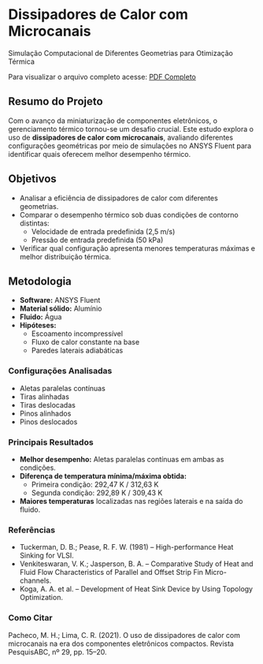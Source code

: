 # Dissipadores de Calor com Microcanais
Simulação Computacional de Diferentes Geometrias para Otimização Térmica

Para visualizar o arquivo completo acesse: [PDF Completo](mpesquisabc_29_15-20.pdf)

## Resumo do Projeto
Com o avanço da miniaturização de componentes eletrônicos, o gerenciamento térmico tornou-se um desafio crucial. Este estudo explora o uso de **dissipadores de calor com microcanais**, avaliando diferentes configurações geométricas por meio de simulações no ANSYS Fluent para identificar quais oferecem melhor desempenho térmico.

## Objetivos
* Analisar a eficiência de dissipadores de calor com diferentes geometrias.
* Comparar o desempenho térmico sob duas condições de contorno distintas:
  * Velocidade de entrada predefinida (2,5 m/s)
  * Pressão de entrada predefinida (50 kPa)
* Verificar qual configuração apresenta menores temperaturas máximas e melhor distribuição térmica.

## Metodologia
* **Software:** ANSYS Fluent
* **Material sólido:** Alumínio
* **Fluido:** Água
* **Hipóteses:**
  * Escoamento incompressível
  * Fluxo de calor constante na base
  * Paredes laterais adiabáticas

### Configurações Analisadas
* Aletas paralelas contínuas
* Tiras alinhadas
* Tiras deslocadas
* Pinos alinhados
* Pinos deslocados

### Principais Resultados
* **Melhor desempenho:** Aletas paralelas contínuas em ambas as condições.
* **Diferença de temperatura mínima/máxima obtida:**
  * Primeira condição: 292,47 K / 312,63 K
  * Segunda condição: 292,89 K / 309,43 K
* **Maiores temperaturas** localizadas nas regiões laterais e na saída do fluido.

### Referências
* Tuckerman, D. B.; Pease, R. F. W. (1981) – High-performance Heat Sinking for VLSI.
* Venkiteswaran, V. K.; Jasperson, B. A. – Comparative Study of Heat and Fluid Flow Characteristics of Parallel and Offset Strip Fin Micro-channels.
* Koga, A. A. et al. – Development of Heat Sink Device by Using Topology Optimization.

### Como Citar

Pacheco, M. H.; Lima, C. R. (2021).
O uso de dissipadores de calor com microcanais na era dos componentes eletrônicos compactos.
Revista PesquisABC, nº 29, pp. 15–20.
